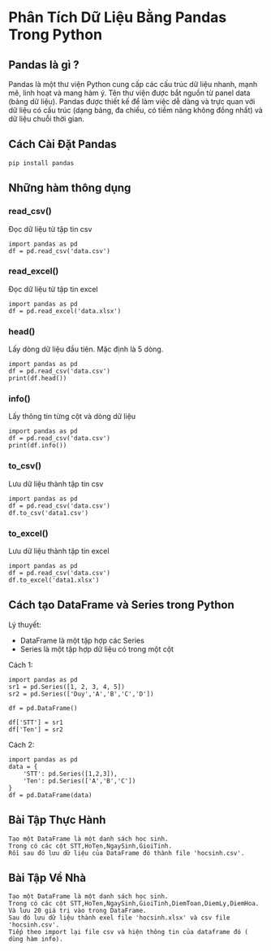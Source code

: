# Phân Tích Dữ Liệu Bằng Pandas Trong Python


## Pandas là gì ?

Pandas là một thư viện Python cung cấp các cấu trúc dữ liệu nhanh, mạnh mẽ, linh hoạt và mang hàm ý. Tên thư viện được bắt nguồn từ panel data (bảng dữ liệu). Pandas được thiết kế để làm việc dễ dàng và trực quan với dữ liệu có cấu trúc (dạng bảng, đa chiều, có tiềm năng không đồng nhất) và dữ liệu chuỗi thời gian.

## Cách Cài Đặt Pandas

```
pip install pandas
```

## Những hàm thông dụng

### read_csv()
Đọc dữ liệu từ tập tin csv

```
import pandas as pd
df = pd.read_csv('data.csv')
```

### read_excel()
Đọc dữ liệu từ tập tin excel

```
import pandas as pd
df = pd.read_excel('data.xlsx')
```

### head(<so>)
Lấy <so> dòng dữ liệu đầu tiên. Mặc định là 5 dòng.

```
import pandas as pd
df = pd.read_csv('data.csv')
print(df.head())
```

### info()
Lấy thông tin từng cột và dòng dữ liệu

```
import pandas as pd
df = pd.read_csv('data.csv')
print(df.info())
```

### to_csv()
Lưu dữ liệu thành tập tin csv

```
import pandas as pd
df = pd.read_csv('data.csv')
df.to_csv('data1.csv')
```

### to_excel()
Lưu dữ liệu thành tập tin excel

```
import pandas as pd
df = pd.read_csv('data.csv')
df.to_excel('data1.xlsx')
```

## Cách tạo DataFrame và Series trong Python
Lý thuyết:
- DataFrame là một tập hợp các Series
- Series là một tập hợp dữ liệu có trong một cột

Cách 1:
```
import pandas as pd
sr1 = pd.Series([1, 2, 3, 4, 5])
sr2 = pd.Series(['Duy','A','B','C','D'])

df = pd.DataFrame()

df['STT'] = sr1
df['Ten'] = sr2
```

Cách 2:
```
import pandas as pd
data = {
    'STT': pd.Series([1,2,3]),
    'Ten': pd.Series(['A','B','C'])
}
df = pd.DataFrame(data)
```

## Bài Tập Thực Hành

```
Tạo một DataFrame là một danh sách học sinh.  
Trong có các cột STT,HoTen,NgaySinh,GioiTinh.  
Rồi sau đó lưu dữ liệu của DataFrame đó thành file 'hocsinh.csv'.  
```

## Bài Tập Về Nhà
```
Tạo một DataFrame là một danh sách học sinh.  
Trong có các cột STT,HoTen,NgaySinh,GioiTinh,DiemToan,DiemLy,DiemHoa.  
Và lưu 20 giá trị vào trong DataFrame.  
Sau đó lưu dữ liệu thành exel file 'hocsinh.xlsx' và csv file 'hocsinh.csv'.  
Tiếp theo import lại file csv và hiện thông tin của dataframe đó ( dùng hàm info).
```